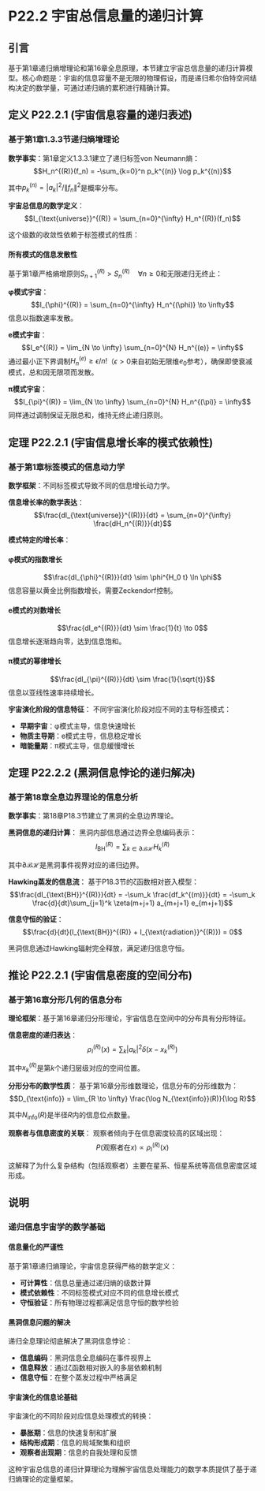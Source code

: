 # P22.2 宇宙总信息量的递归计算

## 引言

基于第1章递归熵增理论和第16章全息原理，本节建立宇宙总信息量的递归计算模型。核心命题是：宇宙的信息容量不是无限的物理假设，而是递归希尔伯特空间结构决定的数学量，可通过递归熵的累积进行精确计算。

## 定义 P22.2.1 (宇宙信息容量的递归表述)

### 基于第1章1.3.3节递归熵增理论

**数学事实**：第1章定义1.3.3.1建立了递归标签von Neumann熵：
$$H_n^{(R)}(f_n) = -\sum_{k=0}^n p_k^{(n)} \log p_k^{(n)}$$

其中$p_k^{(n)} = |a_k|^2/\|f_n\|^2$是概率分布。

**宇宙总信息的数学定义**：
$$I_{\text{universe}}^{(R)} = \sum_{n=0}^{\infty} H_n^{(R)}(f_n)$$

这个级数的收敛性依赖于标签模式的性质：

#### **所有模式的信息发散性**
基于第1章严格熵增原则$S_{n+1}^{(R)} > S_n^{(R)} \quad \forall n \geq 0$和无限递归无终止：

**φ模式宇宙**：
$$I_{\phi}^{(R)} = \sum_{n=0}^{\infty} H_n^{(\phi)} \to \infty$$
信息以指数速率发散。

**e模式宇宙**：
$$I_e^{(R)} = \lim_{N \to \infty} \sum_{n=0}^{N} H_n^{(e)} = \infty$$
通过最小正下界调制$H_n^{(e)} \geq \epsilon/n!$（$\epsilon > 0$来自初始无限维$e_0$参考），确保即使衰减模式，总和因无限项而发散。

**π模式宇宙**：
$$I_{\pi}^{(R)} = \lim_{N \to \infty} \sum_{n=0}^{N} H_n^{(\pi)} = \infty$$
同样通过调制保证无限总和，维持无终止递归原则。

## 定理 P22.2.1 (宇宙信息增长率的模式依赖性)

### 基于第1章标签模式的信息动力学

**数学框架**：不同标签模式导致不同的信息增长动力学。

**信息增长率的数学表达**：
$$\frac{dI_{\text{universe}}^{(R)}}{dt} = \sum_{n=0}^{\infty} \frac{dH_n^{(R)}}{dt}$$

**模式特定的增长率**：

#### **φ模式的指数增长**
$$\frac{dI_{\phi}^{(R)}}{dt} \sim \phi^{H_0 t} \ln \phi$$
信息容量以黄金比例指数增长，需要Zeckendorf控制。

#### **e模式的对数增长**
$$\frac{dI_e^{(R)}}{dt} \sim \frac{1}{t} \to 0$$
信息增长逐渐趋向零，达到信息饱和。

#### **π模式的幂律增长**
$$\frac{dI_{\pi}^{(R)}}{dt} \sim \frac{1}{\sqrt{t}}$$
信息以亚线性速率持续增长。

**宇宙演化阶段的信息特征**：
不同宇宙演化阶段对应不同的主导标签模式：
- **早期宇宙**：φ模式主导，信息快速增长
- **物质主导期**：e模式主导，信息稳定增长  
- **暗能量期**：π模式主导，信息缓慢增长

## 定理 P22.2.2 (黑洞信息悖论的递归解决)

### 基于第18章全息边界理论的信息分析

**数学事实**：第18章P18.3节建立了黑洞的全息边界理论。

**黑洞信息的递归计算**：
黑洞内部信息通过边界全息编码表示：
$$I_{\text{BH}}^{(R)} = \sum_{k \in \partial\mathcal{BH}} H_k^{(R)}$$

其中$\partial\mathcal{BH}$是黑洞事件视界对应的递归边界。

**Hawking蒸发的信息流**：
基于P18.3节的ζ函数相对嵌入模型：
$$\frac{dI_{\text{BH}}^{(R)}}{dt} = -\sum_k \frac{df_k^{(m)}}{dt} = -\sum_k \frac{d}{dt}\sum_{j=1}^k \zeta(m+j+1) a_{m+j+1} e_{m+j+1}$$

**信息守恒的验证**：
$$\frac{d}{dt}(I_{\text{BH}}^{(R)} + I_{\text{radiation}}^{(R)}) = 0$$

黑洞信息通过Hawking辐射完全释放，满足递归信息守恒。

## 推论 P22.2.1 (宇宙信息密度的空间分布)

### 基于第16章分形几何的信息分布

**理论框架**：基于第16章递归分形理论，宇宙信息在空间中的分布具有分形特征。

**信息密度的递归表达**：
$$\rho_I^{(R)}(x) = \sum_{k} |a_k|^2 \delta(x - x_k^{(R)})$$

其中$x_k^{(R)}$是第$k$个递归层级对应的空间位置。

**分形分布的数学性质**：
基于第16章分形维数理论，信息分布的分形维数为：
$$D_{\text{info}} = \lim_{R \to \infty} \frac{\log N_{\text{info}}(R)}{\log R}$$

其中$N_{\text{info}}(R)$是半径$R$内的信息位点数量。

**观察者与信息密度的关联**：
观察者倾向于在信息密度较高的区域出现：
$$P(\text{观察者在}x) \propto \rho_I^{(R)}(x)$$

这解释了为什么复杂结构（包括观察者）主要在星系、恒星系统等高信息密度区域形成。

## 说明

### **递归信息宇宙学的数学基础**

#### **信息量化的严谨性**
基于第1章递归熵理论，宇宙信息获得严格的数学定义：
- **可计算性**：信息总量通过递归熵的级数计算
- **模式依赖性**：不同标签模式对应不同的信息增长模式
- **守恒验证**：所有物理过程都满足信息守恒的数学检验

#### **黑洞信息问题的解决**
递归全息理论彻底解决了黑洞信息悖论：
- **信息编码**：黑洞信息全息编码在事件视界上
- **信息释放**：通过ζ函数相对嵌入的多层依赖机制
- **信息守恒**：在整个蒸发过程中严格满足

#### **宇宙演化的信息论基础**
宇宙演化的不同阶段对应信息处理模式的转换：
- **暴胀期**：信息的快速复制和扩展
- **结构形成期**：信息的局域聚集和组织
- **观察者出现期**：信息的自我处理和反馈

这种宇宙总信息的递归计算理论为理解宇宙信息处理能力的数学本质提供了基于递归熵理论的定量框架。